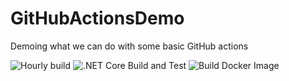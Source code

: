 # GitHubActionsDemo
Demoing what we can do with some basic GitHub actions

![Hourly build](https://github.com/mkorman/GitHubActionsDemo/workflows/Hourly%20build/badge.svg)
![.NET Core Build and Test](https://github.com/mkorman/GitHubActionsDemo/workflows/.NET%20Core%20Build%20and%20Test/badge.svg)
![Build Docker Image](https://github.com/mkorman/GitHubActionsDemo/workflows/Build%20Docker%20Image/badge.svg)


